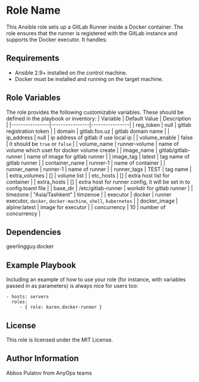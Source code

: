Role Name
=========

This Ansible role sets up a GitLab Runner inside a Docker container. The role ensures that the runner is registered with the GitLab instance and supports the Docker executor. It handles:

Requirements
------------

* Ansible 2.9+ installed on the control machine.
* Docker must be installed and running on the target machine.

Role Variables
--------------

The role provides the following customizable variables. These should be defined in the playbook or inventory:
| Variable       | Default Value  | Description    |
|----------------|----------------|----------------|
| reg_token      | null           | gitlab registration token |
| domain         | gitlab.foo.uz  | gitlab domain name |
| ip_address     | null           | ip address of gitlab if use local ip |
| volume_enable  | false          | it should be `true` or `false` |
| volume_name    | runner-volume  | name of volume which uset for docker volume create |
| image_name     | gitlab/gitlab-runner | name of image for gitlab runner |
| image_tag      | latest         | tag name of gitlab runner |
| container_name | runner-1       | name of container |
| runner_name    | runner-1       | name of runner   |
| runner_tags    | TEST           | tag name    |
| extra_volumes  | []             | volume list     |
| etc_hosts      | []             | extra host list for container |
| extra_hosts    | []             | extra host for runner config, it will be set in to config.toaml file |
| base_dir       | /etc/gitlab-runner | workdir for gitlab runner |
| timezone       | "Asia/Tashkent" | timzenoe |
| executor       | docker          | runner executor, `docker`, `docker-machine`, `shell`, `kubernetes` |
|  docker_image  | alpine:latest   | image for executor |
| concurrency    | 10              | number of concurrency |

Dependencies
------------

geerlingguy.docker 

Example Playbook
----------------

Including an example of how to use your role (for instance, with variables passed in as parameters) is always nice for users too:

    - hosts: servers
      roles:
         - { role: karen.docker-runner }

License
-------

This role is licensed under the MIT License.

Author Information
------------------

Abbos Pulatov from AnyOps teams
